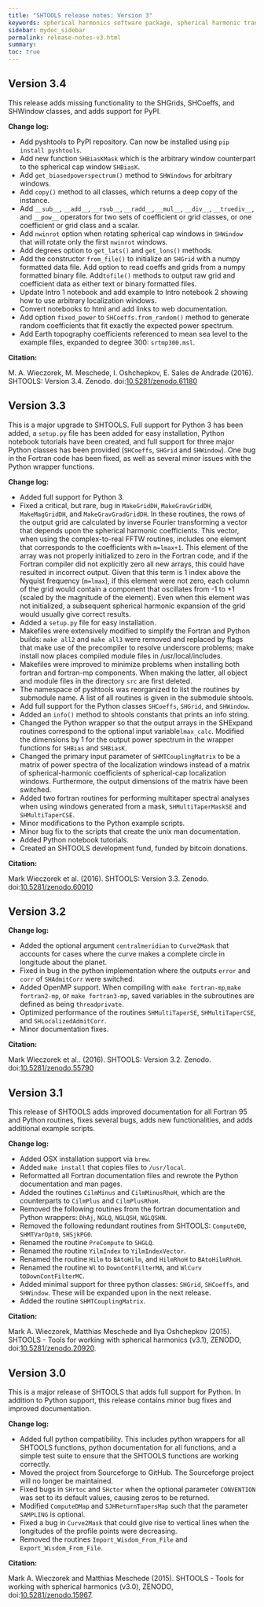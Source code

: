```yaml
---
title: "SHTOOLS release notes: Version 3"
keywords: spherical harmonics software package, spherical harmonic transform, legendre functions, multitaper spectral analysis, fortran, Python, gravity, magnetic field
sidebar: mydoc_sidebar
permalink: release-notes-v3.html
summary:
toc: true
---
```


## Version 3.4

This release adds missing functionality to the SHGrids, SHCoeffs, and SHWindow classes, and adds support for PyPI.

**Change log:**

* Add pyshtools to PyPI repository. Can now be installed using `pip install pyshtools`.
* Add new function `SHBiasKMask` which is the arbitrary window counterpart to the spherical cap window `SHBiasK`.
* Add `get_biasedpowerspectrum()` method to `SHWindows` for arbitrary windows.
* Add `copy()` method to all classes, which returns a deep copy of the instance.
* Add `__sub__`, `__add__`, `__rsub__`, `__radd__`, `__mul__`, `__div__`, `__truediv__`, and `__pow__` operators for two sets of coefficient or grid classes, or one coefficient or grid class and a scalar.
* Add `nwinrot` option when rotating spherical cap windows in `SHWindow` that will rotate only the first `nwinrot` windows.
* Add degrees option to `get_lats()` and `get_lons()` methods.
* Add the constructor `from_file()` to initialize an `SHGrid` with a numpy formatted data file. Add option to read coeffs and grids from a numpy formatted binary file. Add`tofile()` methods to output raw grid and coefficient data as either text or binary formatted files.
* Update Intro 1 notebook and add example to Intro notebook 2 showing how to use arbitrary localization windows.
* Convert notebooks to html and add links to web documentation.
* Add option `fixed_power` to `SHCoeffs.from_random()` method to generate random coefficients that fit exactly the expected power spectrum.
* Add Earth topography coefficients referenced to mean sea level to the example files, expanded to degree 300: `srtmp300.msl`.

**Citation:**

M. A. Wieczorek, M. Meschede, I. Oshchepkov, E. Sales de Andrade  (2016). SHTOOLS: Version 3.4. Zenodo. doi:[10.5281/zenodo.61180](http://dx.doi.org/10.5281/zenodo.61180)

## Version 3.3

This is a major upgrade to SHTOOLS. Full support for Python 3 has been added, a `setup.py` file has been added for easy installation, Python notebook tutorials have been created, and full support for three major Python classes has been provided (`SHCoeffs`, `SHGrid` and `SHWindow`). One bug in the Fortran code has been fixed, as well as several minor issues with the Python wrapper functions.

**Change log:**

* Added full support for Python 3.
* Fixed a critical, but rare, bug in `MakeGridDH`, `MakeGravGridDH`, `MakeMagGridDH`, and `MakeGravGradGridDH`. In these routines, the rows of the output grid are calculated by inverse Fourier transforming a vector that depends upon the spherical harmonic coefficients. This vector, when using the complex-to-real FFTW routines, includes one element that corresponds to the coefficients with `m=lmax+1`. This element of the array was not properly initialized to zero in the Fortran code, and if the Fortran compiler did not explicitly zero all new arrays, this could have resulted in incorrect output. Given that this term is 1 index above the Nyquist frequency (`m=lmax`), if this element were not zero, each column of the grid would contain a component that oscillates from -1 to +1 (scaled by the magnitude of the element). Even when this element was not initialized, a subsequent spherical harmonic expansion of the grid would usually give correct results.
* Added a `setup.py` file for easy installation.
* Makefiles were extensively modified to simplify the Fortran and Python builds: `make all2` and `make all3` were removed and replaced by flags that make use of the precompiler to resolve underscore problems; make install now places compiled module files in /usr/local/includes.
* Makefiles were improved to minimize problems when installing both fortran and fortran-mp components. When making the latter, all object and module files in the directory `src` are first deleted.
* The namespace of pyshtools was reorganized to list the routines by submodule name. A list of all routines is given in the submodule shtools.
* Add full support for the Python classes `SHCoeffs`, `SHGrid`, and `SHWindow`.
* Added an `info()` method to shtools constants that prints an info string.
* Changed the Python wrapper so that the output arrays in the SHExpand routines correspond to the optional input variable`lmax_calc`. Modified the dimensions by 1 for the output power spectrum in the wrapper functions for `SHBias` and `SHBiasK`.
* Changed the primary input parameter of `SHMTCouplingMatrix` to be a matrix of power spectra of the localization windows instead of a matrix of spherical-harmonic coefficients of spherical-cap localization windows. Furthermore, the output dimensions of the matrix have been switched.
* Added two fortran routines for performing multitaper spectral analyses when using windows generated from a mask, `SHMultiTaperMaskSE` and `SHMultiTaperCSE`.
* Minor modifications to the Python example scripts.
* Minor bug fix to the scripts that create the unix man documentation.
* Added Python notebook tutorials.
* Created an SHTOOLS development fund, funded by bitcoin donations.

**Citation:**

Mark Wieczorek et al. (2016). SHTOOLS: Version 3.3. Zenodo. doi:[10.5281/zenodo.60010](http://dx.doi.org/10.5281/zenodo.60010)

## Version 3.2

**Change log:**

* Added the optional argument `centralmeridian` to `Curve2Mask` that accounts for cases where the curve makes a complete circle in longitude about the planet.
* Fixed in bug in the python implementation where the outputs `error` and `corr` of `SHAdmitCorr` were switched.
* Added OpenMP support. When compiling with `make fortran-mp`,`make fortran2-mp`, or `make fortran3-mp`, saved variables in the subroutines are defined as being `threadprivate`.
* Optimized performance of the routines `SHMultiTaperSE`, `SHMultiTaperCSE`, and `SHLocalizedAdmitCorr`.
* Minor documentation fixes.

**Citation:**

Mark Wieczorek et al.. (2016). SHTOOLS: Version 3.2. Zenodo. doi:[10.5281/zenodo.55790](http://dx.doi.org/10.5281/zenodo.55790)

## Version 3.1

This release of SHTOOLS adds improved documentation for all Fortran 95 and Python routines, fixes several bugs, adds new functionalities, and adds additional example scripts.

**Change log:**
* Added OSX installation support via `brew`.
* Added `make install` that copies files to `/usr/local`.
* Reformatted all Fortran documentation files and rewrote the Python documentation and man pages.
* Added the routines `CilmMinus` and `CilmMinusRhoH`, which are the counterparts to `CilmPlus` and `CilmPlusRhoH`.
* Removed the following routines from the fortran documentation and Python wrappers: `DhAj`, `NGLQ`, `NGLQSH`, `NGLQSHN`.
* Removed the following redundant routines from SHTOOLS: `ComputeD0`, `SHMTVarOpt0`, `SHSjkPG0`.
* Renamed the routine `PreCompute` to `SHGLQ`.
* Renamed the routine `YilmIndex` to `YilmIndexVector`.
* Renamed the routine `Hilm` to `BAtoHilm`, and `HilmRhoH` to `BAtoHilmRhoH`.
* Renamed the routine `Wl` to `DownContFilterMA`, and `WlCurv` to`DownContFilterMC`.
* Added minimal support for three python classes: `SHGrid`, `SHCoeffs`, and `SHWindow`. These will be expanded upon in the next release.
* Added the routine `SHMTCouplingMatrix`.

**Citation:**

Mark A. Wieczorek, Matthias Meschede and Ilya Oshchepkov (2015). SHTOOLS - Tools for working with spherical harmonics (v3.1), ZENODO, doi:[10.5281/zenodo.20920](http://dx.doi.org/10.5281/zenodo.20920).

## Version 3.0

This is a major release of SHTOOLS that adds full support for Python. In addition to Python support, this release contains minor bug fixes and improved documentation.

**Change log:**
* Added full python compatibility. This includes python wrappers for all SHTOOLS functions, python documentation for all functions, and a simple test suite to ensure that the SHTOOLS functions are working correctly.
* Moved the project from Sourceforge to GitHub. The Sourceforge project will no longer be maintained.
* Fixed bugs in `SHrtoc` and `SHctor` when the optional parameter `CONVENTION` was set to its default values, causing zeros to be returned.
* Modified `ComputeDMap` and `SJHReturnTapersMap` such that the parameter `SAMPLING` is optional.
* Fixed a bug in `Curve2Mask` that could give rise to vertical lines when the longitudes of the profile points were decreasing.
* Removed the routines `Import_Wisdom_From_File` and `Export_Wisdom_From_File`.

**Citation:**

Mark A. Wieczorek and Matthias Meschede (2015). SHTOOLS - Tools for working with spherical harmonics (v3.0), ZENODO, doi:[10.5281/zenodo.15967](http://dx.doi.org/10.5281/zenodo.15967).


